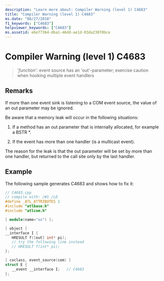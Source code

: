 ```yaml
---
description: "Learn more about: Compiler Warning (level 1) C4683"
title: "Compiler Warning (level 1) C4683"
ms.date: "08/27/2018"
f1_keywords: ["C4683"]
helpviewer_keywords: ["C4683"]
ms.assetid: e6e77364-dba1-46dd-ae1d-03da23070bce
---
```

# Compiler Warning (level 1) C4683

> '*function*': event source has an 'out'-parameter; exercise caution when hooking multiple event handlers

## Remarks

If more than one event sink is listening to a COM event source, the value of an out parameter may be ignored.

Be aware that a memory leak will occur in the following situations:

1. If a method has an out parameter that is internally allocated, for example a BSTR *.

2. If the event has more than one handler (is a multicast event).

The reason for the leak is that the out parameter will be set by more than one handler, but returned to the call site only by the last handler.

## Example

The following sample generates C4683 and shows how to fix it:

```cpp
// C4683.cpp
// compile with: /W1 /LD
#define _ATL_ATTRIBUTES 1
#include "atlbase.h"
#include "atlcom.h"

[ module(name="xx") ];

[ object ]
__interface I {
   HRESULT f([out] int* pi);
   // try the following line instead
   // HRESULT f(int* pi);
};

[ coclass, event_source(com) ]
struct E {
   __event __interface I;   // C4683
};
```
